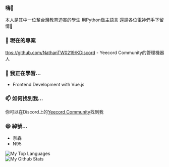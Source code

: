### 嗨👋
本人是其中一位輩台灣教育迫害的學生
用Python做主語言
還請各位電神們手下留情🛐

### 🔭 現在的專案
<ttps://github.com/NathanTW0219/KDiscord> - Yeecord Community的管理機器人

### 🌱 我正在學習...
* Frontend Development with Vue.js

### 📫 如何找到我...
你可以在Discord上的[Yeecord Community](https://discord.gg/Ag69rzeR)找到我

### 😄 綽號...
* 奈森
* N95

![My Top Languages](https://github-readme-stats.vercel.app/api/top-langs/?username=NathanTW0219&theme=discord_old_blurple&count_private=true&layout=compact)<br>
![My Github Stats](https://github-readme-stats.vercel.app/api?username=NathanTW0219&theme=discord_old_blurple&show_icons=true&count_private=true)<br>
